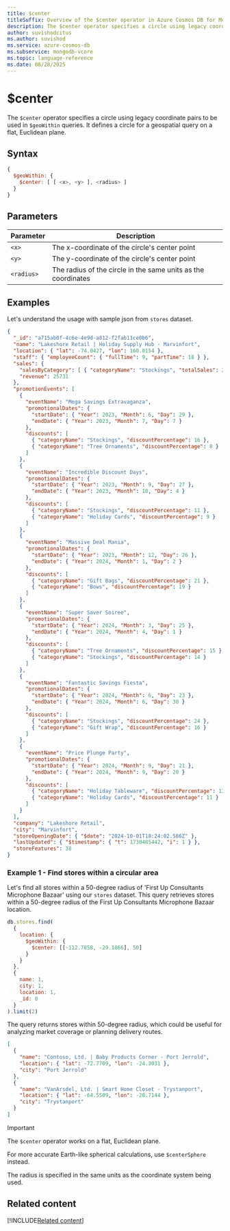 ```yaml
---
title: $center
titleSuffix: Overview of the $center operator in Azure Cosmos DB for MongoDB (vCore)
description: The $center operator specifies a circle using legacy coordinate pairs for $geoWithin queries.
author: suvishodcitus
ms.author: suvishod
ms.service: azure-cosmos-db
ms.subservice: mongodb-vcore
ms.topic: language-reference
ms.date: 08/28/2025
---
```


# $center

The `$center` operator specifies a circle using legacy coordinate pairs to be used in `$geoWithin` queries. It defines a circle for a geospatial query on a flat, Euclidean plane.

## Syntax

```javascript
{
  $geoWithin: {
    $center: [ [ <x>, <y> ], <radius> ]
  }
}
```

## Parameters

| Parameter | Description |
|-----------|-------------|
| `<x>` | The x-coordinate of the circle's center point |
| `<y>` | The y-coordinate of the circle's center point |
| `<radius>` | The radius of the circle in the same units as the coordinates |

## Examples

Let's understand the usage with sample json from `stores` dataset.

```json
{
  "_id": "a715ab0f-4c6e-4e9d-a812-f2fab11ce0b6",
  "name": "Lakeshore Retail | Holiday Supply Hub - Marvinfort",
  "location": { "lat": -74.0427, "lon": 160.8154 },
  "staff": { "employeeCount": { "fullTime": 9, "partTime": 18 } },
  "sales": {
    "salesByCategory": [ { "categoryName": "Stockings", "totalSales": 25731 } ],
    "revenue": 25731
  },
  "promotionEvents": [
    {
      "eventName": "Mega Savings Extravaganza",
      "promotionalDates": {
        "startDate": { "Year": 2023, "Month": 6, "Day": 29 },
        "endDate": { "Year": 2023, "Month": 7, "Day": 7 }
      },
      "discounts": [
        { "categoryName": "Stockings", "discountPercentage": 16 },
        { "categoryName": "Tree Ornaments", "discountPercentage": 8 }
      ]
    },
    {
      "eventName": "Incredible Discount Days",
      "promotionalDates": {
        "startDate": { "Year": 2023, "Month": 9, "Day": 27 },
        "endDate": { "Year": 2023, "Month": 10, "Day": 4 }
      },
      "discounts": [
        { "categoryName": "Stockings", "discountPercentage": 11 },
        { "categoryName": "Holiday Cards", "discountPercentage": 9 }
      ]
    },
    {
      "eventName": "Massive Deal Mania",
      "promotionalDates": {
        "startDate": { "Year": 2023, "Month": 12, "Day": 26 },
        "endDate": { "Year": 2024, "Month": 1, "Day": 2 }
      },
      "discounts": [
        { "categoryName": "Gift Bags", "discountPercentage": 21 },
        { "categoryName": "Bows", "discountPercentage": 19 }
      ]
    },
    {
      "eventName": "Super Saver Soiree",
      "promotionalDates": {
        "startDate": { "Year": 2024, "Month": 3, "Day": 25 },
        "endDate": { "Year": 2024, "Month": 4, "Day": 1 }
      },
      "discounts": [
        { "categoryName": "Tree Ornaments", "discountPercentage": 15 },
        { "categoryName": "Stockings", "discountPercentage": 14 }
      ]
    },
    {
      "eventName": "Fantastic Savings Fiesta",
      "promotionalDates": {
        "startDate": { "Year": 2024, "Month": 6, "Day": 23 },
        "endDate": { "Year": 2024, "Month": 6, "Day": 30 }
      },
      "discounts": [
        { "categoryName": "Stockings", "discountPercentage": 24 },
        { "categoryName": "Gift Wrap", "discountPercentage": 16 }
      ]
    },
    {
      "eventName": "Price Plunge Party",
      "promotionalDates": {
        "startDate": { "Year": 2024, "Month": 9, "Day": 21 },
        "endDate": { "Year": 2024, "Month": 9, "Day": 28 }
      },
      "discounts": [
        { "categoryName": "Holiday Tableware", "discountPercentage": 13 },
        { "categoryName": "Holiday Cards", "discountPercentage": 11 }
      ]
    }
  ],
  "company": "Lakeshore Retail",
  "city": "Marvinfort",
  "storeOpeningDate": { "$date": "2024-10-01T18:24:02.586Z" },
  "lastUpdated": { "$timestamp": { "t": 1730485442, "i": 1 } },
  "storeFeatures": 38
}
```

### Example 1 - Find stores within a circular area

Let's find all stores within a 50-degree radius of 'First Up Consultants Microphone Bazaar' using our `stores` dataset. This query retrieves stores within a 50-degree radius of the First Up Consultants Microphone Bazaar location.

```javascript
db.stores.find(
  {
    location: {
      $geoWithin: {
        $center: [[-112.7858, -29.1866], 50]
      }
    }
  },
  {
    name: 1,
    city: 1,
    location: 1,
    _id: 0
  }
).limit(2)
```

The query returns stores within 50-degree radius, which could be useful for analyzing market coverage or planning delivery routes.

```json
[
  {
    "name": "Contoso, Ltd. | Baby Products Corner - Port Jerrold",
    "location": { "lat": -72.7709, "lon": -24.3031 },
    "city": "Port Jerrold"
  },
  {
    "name": "VanArsdel, Ltd. | Smart Home Closet - Trystanport",
    "location": { "lat": -64.5509, "lon": -28.7144 },
    "city": "Trystanport"
  }
]
```

> [!IMPORTANT]
> The `$center` operator works on a flat, Euclidean plane.
>
> For more accurate Earth-like spherical calculations, use `$centerSphere` instead.
>
> The radius is specified in the same units as the coordinate system being used.

## Related content

[!INCLUDE[Related content](../includes/related-content.md)]

